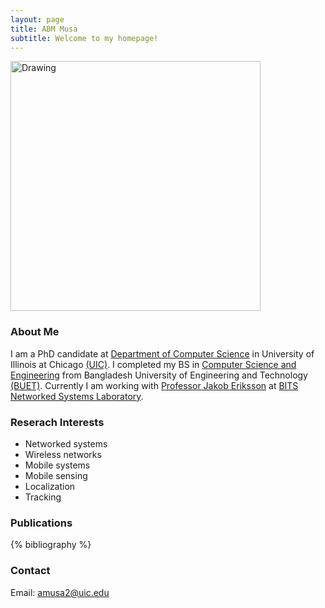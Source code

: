 ```yaml
---
layout: page
title: ABM Musa
subtitle: Welcome to my homepage!
---
```

<img src="{{ site.baseurl }}/img/profile3.jpg" alt="Drawing" style="width: 400px;" />

### About Me
I am a PhD candidate at [Department of Computer Science](https://www.cs.uic.edu) in University of Illinois at Chicago [(UIC)](https://www.uic.edu). I completed my BS in [Computer Science and Engineering](https://cse.buet.ac.bd) from Bangladesh University of Engineering and Technology [(BUET)](http://www.buet.ac.bd). Currently I am working with [Professor Jakob Eriksson](https://www.cs.uic.edu/Jakob) at [BITS Networked Systems Laboratory](https://www.cs.uic.edu/Bits).

### Reserach Interests
- Networked systems
- Wireless networks
- Mobile systems
- Mobile sensing
- Localization
- Tracking


### Publications
{% bibliography %}

### Contact
Email: [amusa2@uic.edu](mailto:amusa2@uic.edu)
